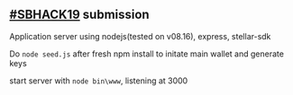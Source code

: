 ## [#SBHACK19](https://hackathon.trustsquare.ch/) submission

Application server using nodejs(tested on v08.16), express, stellar-sdk

Do `node seed.js` after fresh npm install to initate main wallet and generate keys

start server with `node bin\www`, listening at 3000
